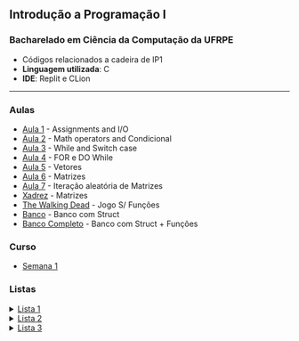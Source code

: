 ## Introdução a Programação I 
### Bacharelado em Ciência da Computação da UFRPE

- Códigos relacionados a cadeira de IP1
- **Linguagem utilizada**: C
- **IDE**: Replit e CLion

---
### Aulas

- [Aula 1](1°%20Período%20-%20UFRPE/DC/Aula_1.c) - Assignments and I/O
- [Aula 2](1°%20Período%20-%20UFRPE/DC/Aula_2.c) - Math operators and Condicional
- [Aula 3](1°%20Período%20-%20UFRPE/DC/Aula_3.c) - While and Switch case
- [Aula 4](1°%20Período%20-%20UFRPE/DC/Aula_4.c) - FOR e DO While
- [Aula 5](1°%20Período%20-%20UFRPE/DC/Aula_5.c) - Vetores
- [Aula 6](1°%20Período%20-%20UFRPE/DC/Aula_6.c) - Matrizes
- [Aula 7](1°%20Período%20-%20UFRPE/DC/Aula_6-1.c)  - Iteração aleatória de Matrizes
- [Xadrez](1°%20Período%20-%20UFRPE/DC/Xadrez_Cavalo.c) - Matrizes
- [The Walking Dead](1°%20Período%20-%20UFRPE/DC/TheWalkingDead.c) - Jogo S/ Funções
- [Banco](1°%20Período%20-%20UFRPE/DC/Banco_Struct.c) - Banco com Struct
- [Banco Completo](1°%20Período%20-%20UFRPE/DC/Banco_Function.c) - Banco com Struct + Funções

### Curso

- [Semana 1](1°%20Período%20-%20UFRPE/Classroom/Semana_1.c)

### Listas

<details>
<summary><a href="1°%20Período%20-%20UFRPE/Lista_1">Lista 1</a></summary>
     <ul>
         <li><a href="1°%20Período%20-%20UFRPE/Lista_1/Q_1.c">Questão 1</a></li>
         <li><a href="1°%20Período%20-%20UFRPE/Lista_1/Q_2.c">Questão 2</a></li>
         <li><a href="1°%20Período%20-%20UFRPE/Lista_1/Q_3.c">Questão 3</a></li>
         <li><a href="1°%20Período%20-%20UFRPE/Lista_1/Q_4.c">Questão 4</a></li>
         <li><a href="1°%20Período%20-%20UFRPE/Lista_1/Q_5.c">Questão 5</a></li>
     </ul>     
</details>


<details>
<summary><a href="1°%20Período%20-%20UFRPE/Lista_2">Lista 2</a></summary>
     <ul>
         <li><a href="1°%20Período%20-%20UFRPE/Lista_2/Q_1.c">Questão 1</a></li>
         <li><a href="1°%20Período%20-%20UFRPE/Lista_2/Q_2.c">Questão 2</a></li>
     </ul>     
</details>

<details>
<summary><a href="1°%20Período%20-%20UFRPE/Lista_3">Lista 3</a></summary>
     <ul>
          <li><a href="1°%20Período%20-%20UFRPE/Lista_3/Q_1.c">Questão 1</a></li>
          <li><a href="1°%20Período%20-%20UFRPE/Lista_3/Q_2.c">Questão 2</a></li>
          <li><a href="1°%20Período%20-%20UFRPE/Lista_3/Q_3.c">Questão 3</a></li>
          <li><a href="1°%20Período%20-%20UFRPE/Lista_3/Q_4.c">Questão 4</a></li>
          <li><a href="1°%20Período%20-%20UFRPE/Lista_3/Q_5.c">Questão 5</a></li>
          <li><a href="1°%20Período%20-%20UFRPE/Lista_3/Q_6.c">Questão 6</a></li>
          <li><a href="1°%20Período%20-%20UFRPE/Lista_3/Q_7.c">Questão 7</a></li>
          <li><a href="1°%20Período%20-%20UFRPE/Lista_3/Q_8.c">Questão 8</a></li>
          <li><a href="1°%20Período%20-%20UFRPE/Lista_3/Q_9.c">Questão 9</a></li>
          <li><a href="1°%20Período%20-%20UFRPE/Lista_3/Q_10.c">Questão 10</a></li>
          <li><a href="1°%20Período%20-%20UFRPE/Lista_3/Q_11.c">Questão 11</a></li>
     </ul>     
</details>
     
